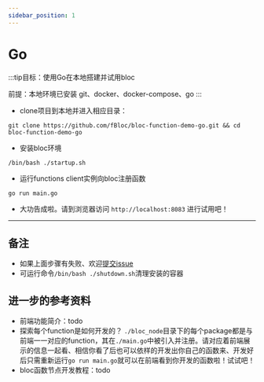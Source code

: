 ```yaml
---
sidebar_position: 1
---
```


# Go

:::tip目标：使用Go在本地搭建并试用bloc

前提：本地环境已安装 git、docker、docker-compose、go
:::


- clone项目到本地并进入相应目录：
```shell
git clone https://github.com/fBloc/bloc-function-demo-go.git && cd bloc-function-demo-go
```

- 安装bloc环境
```shell
/bin/bash ./startup.sh
```

- 运行functions client实例向bloc注册函数
```shell
go run main.go
```
- 大功告成啦。请到浏览器访问 `http://localhost:8083` 进行试用吧！

---

## 备注
- 如果上面步骤有失败、欢迎[提交issue](https://github.com/fBloc/bloc/issues)
- 可运行命令`/bin/bash ./shutdown.sh`清理安装的容器

## 进一步的参考资料
- 前端功能简介：todo
- 探索每个function是如何开发的？ `./bloc_node`目录下的每个package都是与前端一一对应的function，其在`./main.go`中被引入并注册。请对应着前端展示的信息一起看、相信你看了后也可以依样的开发出你自己的函数来、开发好后只需重新运行`go run main.go`就可以在前端看到你开发的函数啦！试试吧！
- bloc函数节点开发教程：todo

